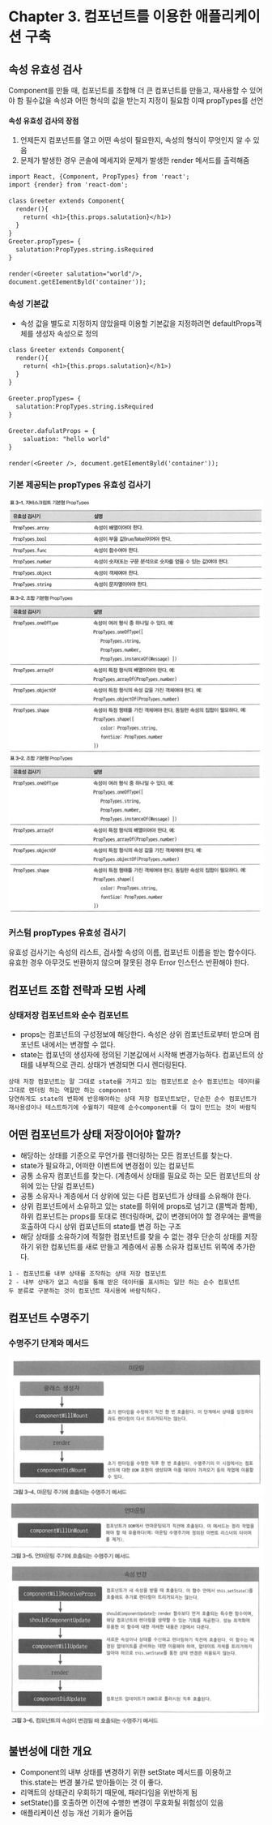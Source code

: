 # Chapter 3. 컴포넌트를 이용한 애플리케이션 구축

## 속성 유효성 검사

Component를 만들 때, 컴포넌트를 조합해 더 큰 컴포넌트를 만들고, 재사용할 수 있어야 함
필수값을 속성과 어떤 형식의 값을 받는지 지정이 필요함 이때 propTypes를 선언


#### 속성 유효성 검사의 장점

1. 언제든지 컴포넌트를 열고 어떤 속성이 필요한지, 속성의 형식이 무엇인지 알 수 있음
2. 문제가 발생한 경우 콘솔에 메세지와 문제가 발생한 render 메서드를 출력해줌

```
import React, {Component, PropTypes} from 'react';
import {render} from 'react-dom';

class Greeter extends Component{
  render(){
    return( <h1>{this.props.salutation}</h1>)
  }
}
Greeter.propTypes= {
  salutation:PropTypes.string.isRequired
}

render(<Greeter salutation="world"/>, document.getEIementByld('container'));
```

### 속성 기본값
- 속성 값을 별도로 지정하지 않았을때 이용할 기본값을 지정하려면 defaultProps객체를 생성자 속성으로 정의

```
class Greeter extends Component{
  render(){
    return( <h1>{this.props.salutation}</h1>)
  }
}

Greeter.propTypes= {
  salutation:PropTypes.string.isRequired
}

Greeter.dafulatProps = {
	saluation: "hello world"
}

render(<Greeter />, document.getEIementByld('container'));
```

### 기본 제공되는 propTypes 유효성 검사기
![propTypes](/images/1.png)
![propTypes2](/images/2.png)
![propTypes3](/images/2.png)

### 커스텀 propTypes 유효성 검사기
유효성 검사기는 속성의 리스트, 검사할 속성의 이름, 컴포넌트 이름을 받는 함수이다.
유효한 경우 아무것도 반환하지 않으며 잘못된 경우 Error 인스턴스 반환해야 한다.

## 컴포넌트 조합 전략과 모범 사례

### 상태저장 컴포넌트와 순수 컴포넌트
- props는 컴포넌트의 구성정보에 해당한다. 속성은 상위 컴포넌트로부터 받으며 컴포넌트 내에서는 변경할 수 없다.
- state는 컴포넌의 생성자에 정의된 기본값에서 시작해 변경가능하다. 컴포넌트의 상태를 내부적으로 관리. 상태가 변경되면 다시 렌더링된다.

```
상태 저장 컴포넌트는 말 그대로 state를 가지고 있는 컴포넌트로 순수 컴포넌트는 데이터를 그대로 렌더링 하는 역할만 하는 component
당연하게도 state의 변화에 반응해야하는 상태 저장 컴포넌트보단, 단순한 순수 컴포넌트가 재사용성이나 테스트하기에 수월하기 때문에 순수component를 더 많이 만드는 것이 바람직
```

## 어떤 컴포넌트가 상태 저장이어야 할까?
- 해당하는 상태를 기준으로 무언가를 렌더링하는 모든 컴포넌트를 찾는다.
 - state가 필요하고, 어떠한 이벤트에 변경점이 있는 컴포넌트
- 공통 소유자 컴포넌트를 찾는다. (계층에서 상태를 필요로 하는 모든 컴포넌트의 상위에 있는 단일 컴포넌트)
- 공통 소유자나 계층에서 더 상위에 있는 다른 컴포넌트가 상태를 소유해야 한다.
 - 상위 컴포넌트에서 소유하고 있는 state를 하위에 props로 넘기고 (콜백과 함께), 하위 컴포넌트는 props를 토대로 렌더링하며, 값이 변경되어야 할 경우에는 콜백을 호출하여 다시 상위 컴포넌트의 state를 변경 하는 구조
- 해당 상태를 소유하기에 적절한 컴포넌트를 찾을 수 없는 경우 단순히 상태를 저장하기 위한 컴포넌트를 새로 만들고 계층에서 공통 소유자 컴포넌트 위쪽에 추가한다.
```
1 - 컴포넌트를 내부 상태를 조작하는 상태 저장 컴포넌트
2 - 내부 상태가 없고 속성을 통해 받은 데이터를 표시하는 일만 하는 순수 컴포넌트
두 분류로 구분하는 것이 컴포넌트 재시용에 바람직하다.
```

## 컴포넌트 수명주기
### 수명주기 단계와 메서드
 ![lifeCycle](/images/4.png)
 ![lifeCycle](/images/5.png)
 ![lifeCycle](/images/6.png)

## 불변성에 대한 개요
- Component의 내부 상태를 변경하기 위한 setState 메서드를 이용하고 this.state는 변경 불가로 받아들이는 것 이 좋다.
 - 리액트의 상태관리 우회하기 때문에, 패러다임을 위반하게 됨
 - setState()를 호출하면 이전에 수행한 변경이 무효화될 위험성이 있음
 - 애플리케이션 성능 개선 기회가 줄어듬
